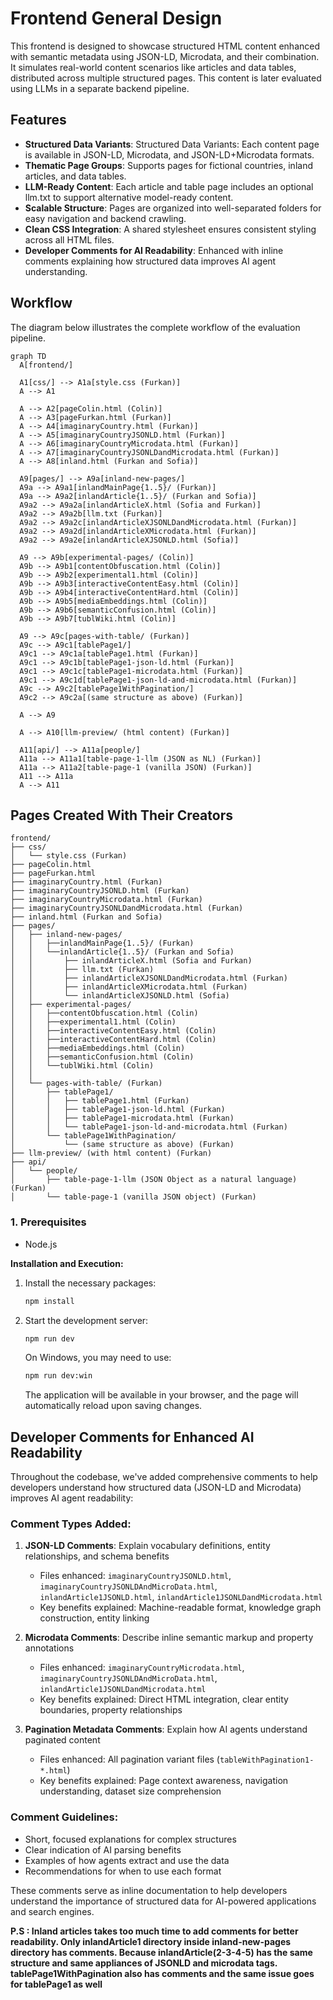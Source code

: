 # Frontend General Design

This frontend is designed to showcase structured HTML content enhanced with semantic metadata using JSON-LD, Microdata, and their combination. It simulates real-world content scenarios like articles and data tables, distributed across multiple structured pages. This content is later evaluated using LLMs in a separate backend pipeline.

## Features

- **Structured Data Variants**: Structured Data Variants: Each content page is available in JSON-LD, Microdata, and JSON-LD+Microdata formats.
- **Thematic Page Groups**: Supports pages for fictional countries, inland articles, and data tables.
- **LLM-Ready Content**: Each article and table page includes an optional llm.txt to support alternative model-ready content.
- **Scalable Structure**: Pages are organized into well-separated folders for easy navigation and backend crawling.
- **Clean CSS Integration**: A shared stylesheet ensures consistent styling across all HTML files.
- **Developer Comments for AI Readability**: Enhanced with inline comments explaining how structured data improves AI agent understanding.

## Workflow

The diagram below illustrates the complete workflow of the evaluation pipeline.

```mermaid
graph TD
  A[frontend/]

  A1[css/] --> A1a[style.css (Furkan)]
  A --> A1

  A --> A2[pageColin.html (Colin)]
  A --> A3[pageFurkan.html (Furkan)]
  A --> A4[imaginaryCountry.html (Furkan)]
  A --> A5[imaginaryCountryJSONLD.html (Furkan)]
  A --> A6[imaginaryCountryMicrodata.html (Furkan)]
  A --> A7[imaginaryCountryJSONLDandMicrodata.html (Furkan)]
  A --> A8[inland.html (Furkan and Sofia)]

  A9[pages/] --> A9a[inland-new-pages/]
  A9a --> A9a1[inlandMainPage{1..5}/ (Furkan)]
  A9a --> A9a2[inlandArticle{1..5}/ (Furkan and Sofia)]
  A9a2 --> A9a2a[inlandArticleX.html (Sofia and Furkan)]
  A9a2 --> A9a2b[llm.txt (Furkan)]
  A9a2 --> A9a2c[inlandArticleXJSONLDandMicrodata.html (Furkan)]
  A9a2 --> A9a2d[inlandArticleXMicrodata.html (Furkan)]
  A9a2 --> A9a2e[inlandArticleXJSONLD.html (Sofia)]

  A9 --> A9b[experimental-pages/ (Colin)]
  A9b --> A9b1[contentObfuscation.html (Colin)]
  A9b --> A9b2[experimental1.html (Colin)]
  A9b --> A9b3[interactiveContentEasy.html (Colin)]
  A9b --> A9b4[interactiveContentHard.html (Colin)]
  A9b --> A9b5[mediaEmbeddings.html (Colin)]
  A9b --> A9b6[semanticConfusion.html (Colin)]
  A9b --> A9b7[tublWiki.html (Colin)]

  A9 --> A9c[pages-with-table/ (Furkan)]
  A9c --> A9c1[tablePage1/]
  A9c1 --> A9c1a[tablePage1.html (Furkan)]
  A9c1 --> A9c1b[tablePage1-json-ld.html (Furkan)]
  A9c1 --> A9c1c[tablePage1-microdata.html (Furkan)]
  A9c1 --> A9c1d[tablePage1-json-ld-and-microdata.html (Furkan)]
  A9c --> A9c2[tablePage1WithPagination/]
  A9c2 --> A9c2a[(same structure as above) (Furkan)]

  A --> A9

  A --> A10[llm-preview/ (html content) (Furkan)]

  A11[api/] --> A11a[people/]
  A11a --> A11a1[table-page-1-llm (JSON as NL) (Furkan)]
  A11a --> A11a2[table-page-1 (vanilla JSON) (Furkan)]
  A11 --> A11a
  A --> A11

```

## Pages Created With Their Creators

    frontend/
    ├── css/
    │   └── style.css (Furkan)
    ├── pageColin.html
    ├── pageFurkan.html
    ├── imaginaryCountry.html (Furkan)
    ├── imaginaryCountryJSONLD.html (Furkan)
    ├── imaginaryCountryMicrodata.html (Furkan)
    ├── imaginaryCountryJSONLDandMicrodata.html (Furkan)
    ├── inland.html (Furkan and Sofia)
    ├── pages/
    │   ├── inland-new-pages/
    │   │   ├──inlandMainPage{1..5}/ (Furkan)
    │   │   └──inlandArticle{1..5}/ (Furkan and Sofia)
    │   │       ├── inlandArticleX.html (Sofia and Furkan)
    │   │       ├── llm.txt (Furkan)
    │   │       ├── inlandArticleXJSONLDandMicrodata.html (Furkan)
    │   │       ├── inlandArticleXMicrodata.html (Furkan)
    │   │       └── inlandArticleXJSONLD.html (Sofia)
    │   ├── experimental-pages/
    │   │   ├──contentObfuscation.html (Colin)
    │   │   ├──experimental1.html (Colin)
    │   │   ├──interactiveContentEasy.html (Colin)
    │   │   ├──interactiveContentHard.html (Colin)
    │   │   ├──mediaEmbeddings.html (Colin)
    │   │   ├──semanticConfusion.html (Colin)
    │   │   └──tublWiki.html (Colin)
    │   │
    │   └── pages-with-table/ (Furkan)
    │       ├── tablePage1/
    │       │   ├── tablePage1.html (Furkan)
    │       │   ├── tablePage1-json-ld.html (Furkan)
    │       │   ├── tablePage1-microdata.html (Furkan)
    │       │   └── tablePage1-json-ld-and-microdata.html (Furkan)
    │       └── tablePage1WithPagination/
    │           └── (same structure as above) (Furkan)
    ├── llm-preview/ (with html content) (Furkan)
    ├── api/
    │   └── people/
    │       ├── table-page-1-llm (JSON Object as a natural language) (Furkan)
    │       └── table-page-1 (vanilla JSON object) (Furkan)

### 1. Prerequisites

- Node.js

**Installation and Execution:**

1.  Install the necessary packages:

    ```bash
    npm install
    ```

2.  Start the development server:
    ```bash
    npm run dev
    ```
    On Windows, you may need to use:
    ```bash
    npm run dev:win
    ```
    The application will be available in your browser, and the page will automatically reload upon saving changes.

## Developer Comments for Enhanced AI Readability

Throughout the codebase, we've added comprehensive comments to help developers understand how structured data (JSON-LD and Microdata) improves AI agent readability:

### Comment Types Added:

1. **JSON-LD Comments**: Explain vocabulary definitions, entity relationships, and schema benefits

   - Files enhanced: `imaginaryCountryJSONLD.html`, `imaginaryCountryJSONLDAndMicroData.html`, `inlandArticle1JSONLD.html`, `inlandArticle1JSONLDandMicrodata.html`
   - Key benefits explained: Machine-readable format, knowledge graph construction, entity linking

2. **Microdata Comments**: Describe inline semantic markup and property annotations

   - Files enhanced: `imaginaryCountryMicrodata.html`, `imaginaryCountryJSONLDAndMicroData.html`, `inlandArticle1JSONLDandMicrodata.html`
   - Key benefits explained: Direct HTML integration, clear entity boundaries, property relationships

3. **Pagination Metadata Comments**: Explain how AI agents understand paginated content
   - Files enhanced: All pagination variant files (`tableWithPagination1-*.html`)
   - Key benefits explained: Page context awareness, navigation understanding, dataset size comprehension

### Comment Guidelines:

- Short, focused explanations for complex structures
- Clear indication of AI parsing benefits
- Examples of how agents extract and use the data
- Recommendations for when to use each format

These comments serve as inline documentation to help developers understand the importance of structured data for AI-powered applications and search engines.

**P.S : Inland articles takes too much time to add comments for better readability. Only inlandArticle1 directory inside inland-new-pages directory has comments. Because inlandArticle(2-3-4-5) has the same structure and same appliances of JSONLD and microdata tags. tablePage1WithPagination also has comments and the same issue goes for tablePage1 as well**
